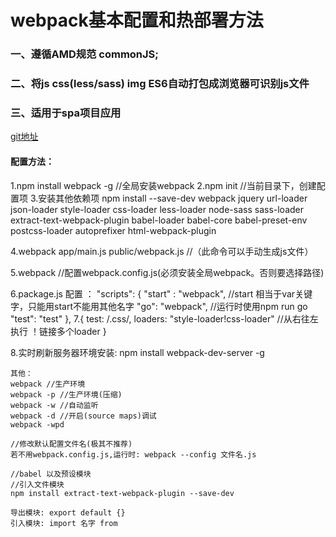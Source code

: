 # webpack基本配置和热部署方法

### 一、遵循AMD规范 commonJS;
### 二、将js css(less/sass) img ES6自动打包成浏览器可识别js文件
### 三、适用于spa项目应用

[git地址](https://github.com/HoldCast/webpack)
<!-- ![](图片链接地址) -->

#### 配置方法：


1.npm install webpack -g //全局安装webpack
2.npm init //当前目录下，创建配置项
3.安装其他依赖项
    npm install --save-dev webpack jquery  url-loader json-loader style-loader css-loader less-loader node-sass sass-loader extract-text-webpack-plugin babel-loader babel-core babel-preset-env postcss-loader autoprefixer html-webpack-plugin

4.webpack app/main.js public/webpack.js //（此命令可以手动生成js文件）

5.webpack //配置webpack.config.js(必须安装全局webpack。否则要选择路径)

6.package.js 配置 ：
"scripts": {
    "start" : "webpack",  //start 相当于var关键字，只能用start不能用其他名字
    "go": "webpack",      //运行时使用npm run go
    "test": "test"
},
7.{
      test: /\.css/,
      loaders: "style-loader!css-loader"  //从右往左执行 ！链接多个loader
  }
  
8.实时刷新服务器环境安装: npm install webpack-dev-server -g


    其他：
    webpack //生产环境
    webpack -p //生产环境(压缩)
    webpack -w //自动监听
    webpack -d //开启(source maps)调试
    webpack -wpd

    //修改默认配置文件名(极其不推荐)
    若不用webpack.config.js,运行时: webpack --config 文件名.js

    //babel 以及预设模块
    //引入文件模块
    npm install extract-text-webpack-plugin --save-dev

    导出模块: export default {}
    引入模块: import 名字 from
   